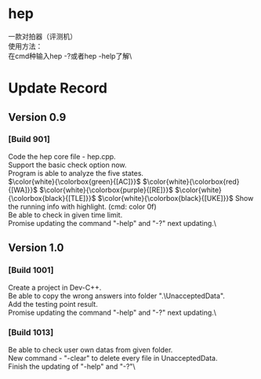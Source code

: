 # hep
 一款对拍器（评测机）\
 使用方法：\
 在cmd种输入hep -?或者hep -help了解\

# Update Record
## Version 0.9
### \[Build 901]
Code the hep core file - hep.cpp.\
Support the basic check option now.\
Program is able to analyze the five states.\
$\color{white}{\colorbox{green}{[AC]}}$
 $\color{white}{\colorbox{red}{[WA]}}$
 $\color{white}{\colorbox{purple}{[RE]}}$
 $\color{white}{\colorbox{black}{[TLE]}}$
 $\color{white}{\colorbox{black}{[UKE]}}$
Show the running info with highlight. (cmd: color 0f)\
Be able to check in given time limit.\
Promise updating the command "-help" and "-?" next updating.\

## Version 1.0
### \[Build 1001]
Create a project in Dev-C++.\
Be able to copy the wrong answers into folder ".\UnacceptedData".\
Add the testing point result.\
Promise updating the command "-help" and "-?" next updating.\
### \[Build 1013]
Be able to check user own datas from given folder.\
New command - "-clear" to delete every file in UnacceptedData.\
Finish the updating of "-help" and "-?"\
